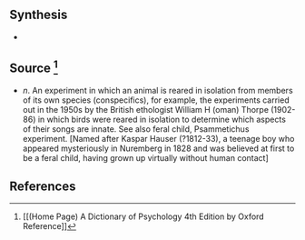 ## Synthesis
- 
## Source [^1]
- $n$. An experiment in which an animal is reared in isolation from members of its own species (conspecifics), for example, the experiments carried out in the 1950s by the British ethologist William H (oman) Thorpe (1902-86) in which birds were reared in isolation to determine which aspects of their songs are innate. See also feral child, Psammetichus experiment. \[Named after Kaspar Hauser (?1812-33), a teenage boy who appeared mysteriously in Nuremberg in 1828 and was believed at first to be a feral child, having grown up virtually without human contact]
## References

[^1]: [[(Home Page) A Dictionary of Psychology 4th Edition by Oxford Reference]]